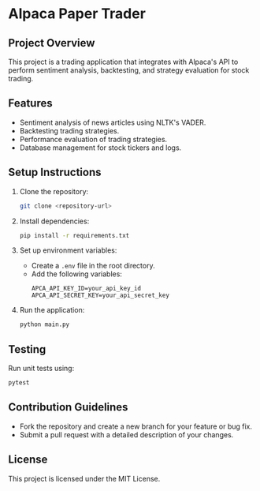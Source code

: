 # Alpaca Paper Trader

## Project Overview
This project is a trading application that integrates with Alpaca's API to perform sentiment analysis, backtesting, and strategy evaluation for stock trading.

## Features
- Sentiment analysis of news articles using NLTK's VADER.
- Backtesting trading strategies.
- Performance evaluation of trading strategies.
- Database management for stock tickers and logs.

## Setup Instructions
1. Clone the repository:
   ```bash
   git clone <repository-url>
   ```

2. Install dependencies:
   ```bash
   pip install -r requirements.txt
   ```

3. Set up environment variables:
   - Create a `.env` file in the root directory.
   - Add the following variables:
     ```env
     APCA_API_KEY_ID=your_api_key_id
     APCA_API_SECRET_KEY=your_api_secret_key
     ```

4. Run the application:
   ```bash
   python main.py
   ```

## Testing
Run unit tests using:
```bash
pytest
```

## Contribution Guidelines
- Fork the repository and create a new branch for your feature or bug fix.
- Submit a pull request with a detailed description of your changes.

## License
This project is licensed under the MIT License.

